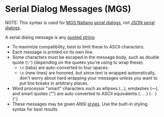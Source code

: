 # Serial Dialog Messages (MGS)

NOTE: This syntax is used for [MGS Natlang](../mgs/mgs_natlang) [serial dialogs](../mgs/serial_dialogs_mgs), not [JSON serial dialogs](../dialogs/serial_dialogs_json).

A serial dialog message is any [quoted string](../mgs/variables/quoted_string).

- To maximize compatibility, best to limit these to ASCII characters.
- Each message is printed on its own line.
- Some characters must be escaped in the message body, such as double quote (`\"`) (depending on the quotes you're using to wrap these).
	- `\t` (tabs) are auto-converted to four spaces.
	- `\n` (new lines) are honored, but since text is wrapped automatically, don't worry about hard wrapping your messages unless you want to put line breaks in arbitrary places.
- Word processor "smart" characters such as ellipses (…), emdashes (—), and smart quotes (“”) are auto converted to ASCII equivalents (`...`) (`--`) (`"`).
- These messages may be given ANSI [styles](../mgs/serial_styles). Use the built-in styling syntax for best results.
